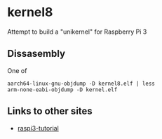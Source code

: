 # kernel8

Attempt to build a "unikernel" for Raspberry Pi 3


## Dissasembly

One of 
```
aarch64-linux-gnu-objdump -D kernel8.elf | less
arm-none-eabi-objdump -D kernel.elf 
```

## Links to other sites

* [raspi3-tutorial](https://github.com/bztsrc/raspi3-tutorial)
